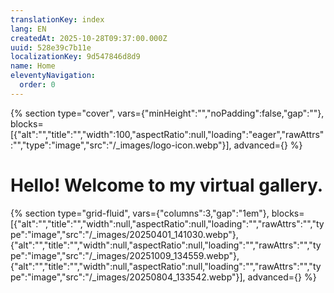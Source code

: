 ```yaml
---
translationKey: index
lang: EN
createdAt: 2025-10-28T09:37:00.000Z
uuid: 528e39c7b11e
localizationKey: 9d547846d8d9
name: Home
eleventyNavigation:
  order: 0
---
```

{% section type="cover", vars={"minHeight":"","noPadding":false,"gap":""}, blocks=[{"alt":"","title":"","width":100,"aspectRatio":null,"loading":"eager","rawAttrs":"","type":"image","src":"/_images/logo-icon.webp"}], advanced={} %}

# Hello! Welcome to my virtual gallery.

{% section type="grid-fluid", vars={"columns":3,"gap":"1em"}, blocks=[{"alt":"","title":"","width":null,"aspectRatio":null,"loading":"","rawAttrs":"","type":"image","src":"/_images/20250401_141030.webp"},{"alt":"","title":"","width":null,"aspectRatio":null,"loading":"","rawAttrs":"","type":"image","src":"/_images/20251009_134559.webp"},{"alt":"","title":"","width":null,"aspectRatio":null,"loading":"","rawAttrs":"","type":"image","src":"/_images/20250804_133542.webp"}], advanced={} %}
